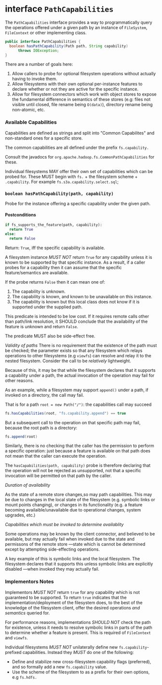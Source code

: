 <!---
  Licensed under the Apache License, Version 2.0 (the "License");
  you may not use this file except in compliance with the License.
  You may obtain a copy of the License at

   http://www.apache.org/licenses/LICENSE-2.0

  Unless required by applicable law or agreed to in writing, software
  distributed under the License is distributed on an "AS IS" BASIS,
  WITHOUT WARRANTIES OR CONDITIONS OF ANY KIND, either express or implied.
  See the License for the specific language governing permissions and
  limitations under the License. See accompanying LICENSE file.
-->

# <a name="PathCapabilities"></a> interface `PathCapabilities`

The `PathCapabilities` interface provides a way to programmatically query the
operations offered under a given path by an instance of `FileSystem`, `FileContext`
or other implementing class.

```java
public interface PathCapabilities {
  boolean hasPathCapability(Path path, String capability)
      throws IOException;
}
```

There are a number of goals here:

1. Allow callers to probe for optional filesystem operations without actually
having to invoke them.
1. Allow filesystems with their own optional per-instance features to declare
whether or not they are active for the specific instance.
1. Allow for filesystem connectors which work with object stores to expose the
fundamental difference in semantics of these stores (e.g: files not visible
until closed, file rename being `O(data)`), directory rename being non-atomic,
etc.

### Available Capabilities

Capabilities are defined as strings and split into "Common Capabilites"
and non-standard ones for a specific store.

The common capabilities are all defined under the prefix `fs.capability.`

Consult the javadocs for `org.apache.hadoop.fs.CommonPathCapabilities` for these.


Individual filesystems MAY offer their own set of capabilities which
can be probed for. These MUST begin with `fs.` + the filesystem scheme +
 `.capability`. For example `fs.s3a.capability.select.sql`;

### `boolean hasPathCapability(path, capability)`

Probe for the instance offering a specific capability under the
given path.

#### Postconditions

```python
if fs_supports_the_feature(path, capability):
  return True
else:
  return False
```

Return: `True`, iff the specific capability is available.

A filesystem instance *MUST NOT* return `True` for any capability unless it is
known to be supported by that specific instance. As a result, if a caller
probes for a capability then it can assume that the specific feature/semantics
are available.

If the probe returns `False` then it can mean one of:

1. The capability is unknown.
1. The capability is known, and known to be unavailable on this instance.
1. The capability is known but this local class does not know if it is supported
   under the supplied path.

This predicate is intended to be low cost. If it requires remote calls other
than path/link resolution, it SHOULD conclude that the availability
of the feature is unknown and return `False`.

The predicate MUST also be side-effect free.

*Validity of paths*
There is no requirement that the existence of the path must be checked;
the parameter exists so that any filesystem which relays operations to other
filesystems (e.g `viewfs`) can resolve and relay it to the nested filesystem.
Consider the call to be *relatively* lightweight.

Because of this, it may be that while the filesystem declares that
it supports a capability under a path, the actual invocation of the operation
may fail for other reasons.

As an example, while a filesystem may support `append()` under a path,
if invoked on a directory, the call may fail.

That is for a path `root = new Path("/")`: the capabilities call may succeed

```java
fs.hasCapabilities(root, "fs.capability.append") == true
```

But a subsequent call to the operation on that specific path may fail,
because the root path is a directory:

```java
fs.append(root)
```


Similarly, there is no checking that the caller has the permission to
perform a specific operation: just because a feature is available on that
path does not mean that the caller can execute the operation.

The `hasCapabilities(path, capability)` probe is therefore declaring that
the operation will not be rejected as unsupported, not that a specific invocation
will be permitted on that path by the caller.

*Duration of availability*

As the state of a remote store changes,so may path capabilities. This
may be due to changes in the local state of the filesystem (e.g. symbolic links
or mount points changing), or changes in its functionality (e.g. a feature
becoming availaible/unavailable due to operational changes, system upgrades, etc.)

*Capabilities which must be invoked to determine availablity*

Some operations may be known by the client connector, and believed to be available,
but may actually fail when invoked due to the state and permissons of the remote
store —state which is cannot be determined except by attempting
side-effecting operations.

A key example of this is symbolic links and the local filesystem.
The filesystem declares that it supports this unless symbolic links are explicitly
disabled —when invoked they may actually fail.

### Implementors Notes

Implementors *MUST NOT* return `true` for any capability which is not guaranteed
to be supported. To return `true` indicates that the implementation/deployment
of the filesystem does, to the best of the knowledge of the filesystem client,
offer the desired operations *and semantics* queried for.

For performance reasons, implementations *SHOULD NOT* check the path for
existence, unless it needs to resolve symbolic links in parts of the path
to determine whether a feature is present. This is required of `FileContext`
and `viewfs`.

Individual filesystems *MUST NOT* unilaterally define new `fs.capability`-prefixed
capabilities. Instead they *MUST* do one of the following:

* Define and stabilize new cross-filesystem capability flags (preferred),
and so formally add a new `fs.capability` value.
* Use the scheme of the filesystem to as a prefix for their own options,
e.g `fs.hdfs.`
